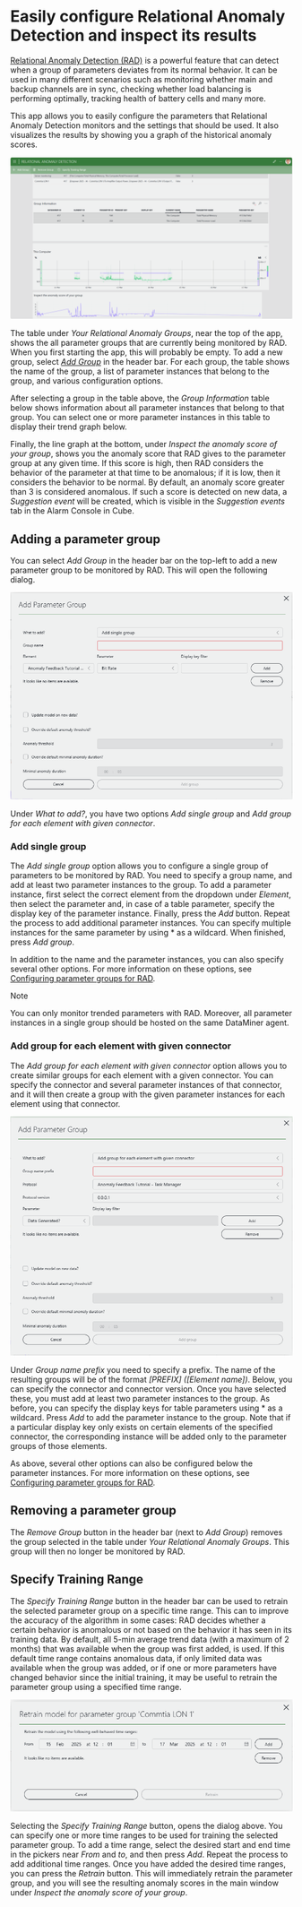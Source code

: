 # Easily configure Relational Anomaly Detection and inspect its results

[Relational Anomaly Detection (RAD)](https://docs.dataminer.services/user-guide/Basic_Functionality/Alarms/Working_with_alarms/Advanced_analytics_features/Relational_anomaly_detection.html) is a powerful feature that can detect when a group of parameters deviates from its normal behavior. It can be used in many different scenarios such as monitoring whether main and backup channels are in sync, checking whether load balancing is performing optimally, tracking health of battery cells and many more.

This app allows you to easily configure the parameters that Relational Anomaly Detection monitors and the settings that should be used. It also visualizes the results by showing you a graph of the historical anomaly scores.

![The RAD Manager app](./Images/Main_page.png)

The table under *Your Relational Anomaly Groups*, near the top of the app, shows the all parameter groups that are currently being monitored by RAD. When you first starting the app, this will probably be empty. To add a new group, select [*Add Group*](#adding-a-parameter-group) in the header bar. For each group, the table shows the name of the group, a list of parameter instances that belong to the group, and various configuration options.

After selecting a group in the table above, the *Group Information* table below shows information about all parameter instances that belong to that group. You can select one or more parameter instances in this table to display their trend graph below.

Finally, the line graph at the bottom, under *Inspect the anomaly score of your group*, shows you the anomaly score that RAD gives to the parameter group at any given time. If this score is high, then RAD considers the behavior of the parameter at that time to be anomalous; if it is low, then it considers the behavior to be normal. By default, an anomaly score greater than 3 is considered anomalous. If such a score is detected on new data, a *Suggestion event* will be created, which is visible in the *Suggestion events* tab in the Alarm Console in Cube.

## Adding a parameter group

You can select *Add Group* in the header bar on the top-left to add a new parameter group to be monitored by RAD. This will open the following dialog.

![Dialog to add a new parameter group](./Images/AddParameterGroup.png)

Under *What to add?*, you have two options *Add single group* and *Add group for each element with given connector*.

### Add single group

The *Add single group* option allows you to configure a single group of parameters to be monitored by RAD. You need to specify a group name, and add at least two parameter instances to the group. To add a parameter instance, first select the correct element from the dropdown under *Element*, then select the parameter and, in case of a table parameter, specify the display key of the parameter instance. Finally, press the *Add* button. Repeat the process to add additional parameter instances. You can specify multiple instances for the same parameter by using \* as a wildcard. When finished, press *Add group*.

In addition to the name and the parameter instances, you can also specify several other options. For more information on these options, see [Configuring parameter groups for RAD](https://docs.dataminer.services/user-guide/Basic_Functionality/Alarms/Working_with_alarms/Advanced_analytics_features/Relational_anomaly_detection.html?q=Relational#configuring-parameter-groups-for-rad).

> [!NOTE]
> You can only monitor trended parameters with RAD. Moreover, all parameter instances in a single group should be hosted on the same DataMiner agent.

### Add group for each element with given connector

The *Add group for each element with given connector* option allows you to create similar groups for each element with a given connector. You can specify the connector and several parameter instances of that connector, and it will then create a group with the given parameter instances for each element using that connector.

![Dialog to add new parameter group for each element with given connector](./Images/AddParameterGroupOnProtocol.png)

Under *Group name prefix* you need to specify a prefix. The name of the resulting groups will be of the format *\[PREFIX\] \(\[Element name\]\)*. Below, you can specify the connector and connector version. Once you have selected these, you must add at least two parameter instances to the group. As before, you can specify the display keys for table parameters using \* as a wildcard. Press *Add* to add the parameter instance to the group. Note that if a particular display key only exists on certain elements of the specified connector, the corresponding instance will be added only to the parameter groups of those elements.

As above, several other options can also be configured below the parameter instances. For more information on these options, see [Configuring parameter groups for RAD](https://docs.dataminer.services/user-guide/Basic_Functionality/Alarms/Working_with_alarms/Advanced_analytics_features/Relational_anomaly_detection.html?q=Relational#configuring-parameter-groups-for-rad).

## Removing a parameter group

The *Remove Group* button in the header bar (next to *Add Group*) removes the group selected in the table under *Your Relational Anomaly Groups*. This group will then no longer be monitored by RAD.

## Specify Training Range

The *Specify Training Range* button in the header bar can be used to retrain the selected parameter group on a specific time range. This can to improve the accuracy of the algorithm in some cases: RAD decides whether a certain behavior is anomalous or not based on the behavior it has seen in its training data. By default, all 5-min average trend data (with a maximum of 2 months) that was available when the group was first added, is used. If this default time range contains anomalous data, if only limited data was available when the group was added, or if one or more parameters have changed behavior since the initial training, it may be useful to retrain the parameter group using a specified time range.

![Dialog to specify the training range for a given parameter group](./Images/RetrainParameterGroup.png)

Selecting the *Specify Training Range* button, opens the dialog above. You can specify one or more time ranges to be used for training the selected parameter group. To add a time range, select the desired start and end time in the pickers near *From* and *to*, and then press *Add*. Repeat the process to add additional time ranges. Once you have added the desired time ranges, you can press the *Retrain* button. This will immediately retrain the parameter group, and you will see the resulting anomaly scores in the main window under *Inspect the anomaly score of your group*.
